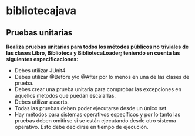 # bibliotecajava
## Pruebas unitarias
**Realiza pruebas unitarias para todos los métodos públicos no triviales de las clases Libro, Biblioteca y BibliotecaLoader; teniendo en cuenta las siguientes especificaciones:**
* Debes utilizar JUnit4
* Debes utilizar @Before y/o @After por lo menos en una de las clases de prueba.
* Debes crear una prueba unitaria para comprobar las excepciones en aquellos métodos que puedan escalarlas.
* Debes utilizar asserts.
* Todas las pruebas deben poder ejecutarse desde un único set.
* Hay métodos para sistemas operativos específicos y por lo tanto las pruebas deben omitirse si se están ejecutando desde otro sistema operativo. Esto debe decidirse en tiempo de ejecución.
